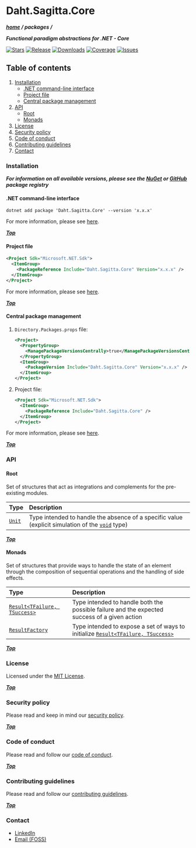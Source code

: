 # Daht.Sagitta.Core

***[home](https://github.com/daht-x/sagitta/blob/main/readme.md) / packages /***

***Functional paradigm abstractions for .NET - Core***

[![Stars](https://img.shields.io/github/stars/daht-x/sagitta?style=for-the-badge&logo=starship&logoColor=cdd6f4&label=Stars&labelColor=313244&color=b4befe)](https://github.com/daht-x/sagitta/stargazers)
[![Release](https://img.shields.io/github/v/release/daht-x/sagitta?style=for-the-badge&logo=github&logoColor=cdd6f4&label=Release&labelColor=313244&color=b4befe)](https://github.com/daht-x/sagitta/releases)
[![Downloads](https://img.shields.io/nuget/dt/Daht.Sagitta.Core?style=for-the-badge&logo=nuget&logoColor=cdd6f4&label=Downloads&labelColor=313244&color=b4befe)](https://www.nuget.org/stats/packages/Daht.Sagitta.Core?groupby=Version)
[![Coverage](https://img.shields.io/codecov/c/github/daht-x/sagitta?style=for-the-badge&logo=codecov&logoColor=cdd6f4&label=Coverage&labelColor=313244&color=b4befe)](https://app.codecov.io/gh/daht-x/sagitta)
[![Issues](https://img.shields.io/github/issues/daht-x/sagitta?style=for-the-badge&logo=gitbook&logoColor=cdd6f4&label=Issues&labelColor=313244&color=b4befe)](https://github.com/daht-x/sagitta/issues)

## Table of contents

1. [Installation](#installation)
   - [.NET command-line interface](#net-command-line-interface)
   - [Project file](#project-file)
   - [Central package management](#central-package-management)
2. [API](#api)
   - [Root](#root)
   - [Monads](#monads)
3. [License](#license)
4. [Security policy](#security-policy)
5. [Code of conduct](#code-of-conduct)
6. [Contributing guidelines](#contributing-guidelines)
7. [Contact](#contact)

### Installation

***For information on all available versions, please see the [NuGet](https://www.nuget.org/packages/Daht.Sagitta.Core) or
[GitHub](https://github.com/daht-x/sagitta/pkgs/nuget/Daht.Sagitta.Core) package registry***

#### .NET command-line interface

```shell
dotnet add package 'Daht.Sagitta.Core' --version 'x.x.x'
```

For more information, please see [here](https://learn.microsoft.com/en-us/dotnet/core/tools/dotnet-add-package).

***[Top](#dahtsagittacore)***

#### Project file

```xml
<Project Sdk="Microsoft.NET.Sdk">
  <ItemGroup>
    <PackageReference Include="Daht.Sagitta.Core" Version="x.x.x" />
  </ItemGroup>
</Project>
```

For more information, please see [here](https://learn.microsoft.com/en-us/nuget/consume-packages/package-references-in-project-files).

***[Top](#dahtsagittacore)***

#### Central package management

1. `Directory.Packages.props` file:

   ```xml
   <Project>
     <PropertyGroup>
       <ManagePackageVersionsCentrally>true</ManagePackageVersionsCentrally>
     </PropertyGroup>
     <ItemGroup>
       <PackageVersion Include="Daht.Sagitta.Core" Version="x.x.x" />
     </ItemGroup>
   </Project>
   ```

2. Project file:

   ```xml
   <Project Sdk="Microsoft.NET.Sdk">
     <ItemGroup>
       <PackageReference Include="Daht.Sagitta.Core" />
     </ItemGroup>
   </Project>
   ```

For more information, please see [here](https://learn.microsoft.com/en-us/nuget/consume-packages/central-package-management).

***[Top](#dahtsagittacore)***

### API

#### Root

Set of structures that act as integrations and complements for the pre-existing modules.

[unit]: https://github.com/daht-x/sagitta/blob/main/libraries/core/documentation/unit.md
[void]: https://learn.microsoft.com/en-us/dotnet/csharp/language-reference/builtin-types/void

| Type           | Description                                                                                              |
|:---------------|:---------------------------------------------------------------------------------------------------------|
| [`Unit`][unit] | Type intended to handle the absence of a specific value (explicit simulation of the [`void`][void] type) |

***[Top](#dahtsagittacore)***

#### Monads

Set of structures that provide ways to handle the state of an element through the composition of
sequential operations and the handling of side effects.

[result]: https://github.com/daht-x/sagitta/blob/main/libraries/core/documentation/monads/result.md
[result-factory]: https://github.com/daht-x/sagitta/blob/main/libraries/core/documentation/monads/result-factory.md

| Type                                   | Description                                                                                  |
|:---------------------------------------|:---------------------------------------------------------------------------------------------|
| [`Result<TFailure, TSuccess>`][result] | Type intended to handle both the possible failure and the expected success of a given action |
| [`ResultFactory`][result-factory]      | Type intended to expose a set of ways to initialize [`Result<TFailure, TSuccess>`][result]   |

***[Top](#dahtsagittacore)***

### License

Licensed under the [MIT License](https://github.com/daht-x/sagitta/blob/main/license).

***[Top](#dahtsagittacore)***

### Security policy

Please read and keep in mind our [security policy](https://github.com/daht-x/sagitta/blob/main/security.md).

***[Top](#dahtsagittacore)***

### Code of conduct

Please read and follow our [code of conduct](https://github.com/daht-x/sagitta/blob/main/code-of-conduct.md).

***[Top](#dahtsagittacore)***

### Contributing guidelines

Please read and follow our [contributing guidelines](https://github.com/daht-x/sagitta/blob/main/contributing.md).

***[Top](#dahtsagittacore)***

### Contact

- [LinkedIn](https://www.linkedin.com/in/daht-x)
- [Email (FOSS)](mailto:daht.x.foss@gmail.com)
